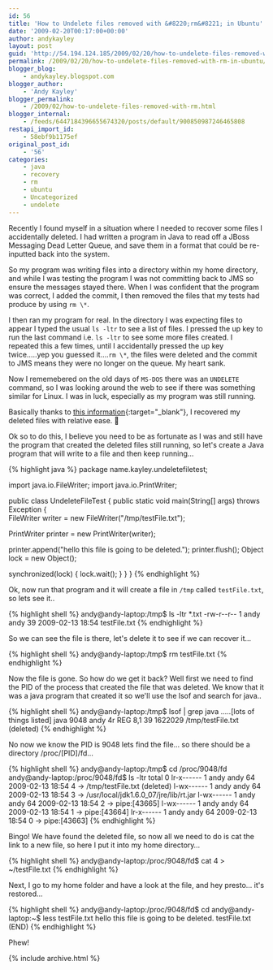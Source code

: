 ```yaml
---
id: 56
title: 'How to Undelete files removed with &#8220;rm&#8221; in Ubuntu'
date: '2009-02-20T00:17:00+00:00'
author: andykayley
layout: post
guid: 'http://54.194.124.185/2009/02/20/how-to-undelete-files-removed-with-rm-in-ubuntu/'
permalink: /2009/02/20/how-to-undelete-files-removed-with-rm-in-ubuntu/
blogger_blog:
    - andykayley.blogspot.com
blogger_author:
    - 'Andy Kayley'
blogger_permalink:
    - /2009/02/how-to-undelete-files-removed-with-rm.html
blogger_internal:
    - /feeds/6447184396655674320/posts/default/900850987246465808
restapi_import_id:
    - 58ebf9b1175ef
original_post_id:
    - '56'
categories:
    - java
    - recovery
    - rm
    - ubuntu
    - Uncategorized
    - undelete
---
```


Recently I found myself in a situation where I needed to recover some files I accidentally deleted. I had written a program in Java to read off a JBoss Messaging Dead Letter Queue, and save them in a format that could be re-inputted back into the system.

So my program was writing files into a directory within my home directory, and while I was testing the program I was not committing back to JMS so ensure the messages stayed there. When I was confident that the program was correct, I added the commit, I then removed the files that my tests had produce by using `rm \*`.

I then ran my program for real. In the directory I was expecting files to appear I typed the usual `ls -ltr` to see a list of files. I pressed the up key to run the last command i.e. `ls -ltr` to see some more files created. I repeated this a few times, until I accidentally pressed the up key twice…..yep you guessed it….`rm \*`, the files were deleted and the commit to JMS means they were no longer on the queue. My heart sank.

Now I rememebered on the old days of `MS-DOS` there was an `UNDELETE` command, so I was looking around the web to see if there was something similar for Linux. I was in luck, especially as my program was still running.

Basically thanks to [this information](http://www.oreillynet.com/pub/h/363){:target="_blank"}, I recovered my deleted files with relative ease. 🙂

Ok so to do this, I believe you need to be as fortunate as I was and still have the program that created the deleted files still running, so let's create a Java program that will write to a file and then keep running…

{% highlight java %}
package name.kayley.undeletefiletest;

import java.io.FileWriter;
import java.io.PrintWriter;

public class UndeleteFileTest {
 public static void main(String[] args) throws Exception {  
  FileWriter writer = new FileWriter("/tmp/testFile.txt");
  
  PrintWriter printer = new PrintWriter(writer);
  
  printer.append("hello this file is going to be deleted.");
  printer.flush();
  Object lock = new Object();
  
  synchronized(lock) {
   lock.wait();
  }
 }
}
{% endhighlight %}

Ok, now run that program and it will create a file in `/tmp` called `testFile.txt`, so lets see it..

{% highlight shell %}
andy@andy-laptop:/tmp$ ls -ltr *.txt
-rw-r--r-- 1 andy andy 39 2009-02-13 18:54 testFile.txt
{% endhighlight %}

So we can see the file is there, let's delete it to see if we can recover it…

{% highlight shell %}
andy@andy-laptop:/tmp$ rm testFile.txt
{% endhighlight %}

Now the file is gone. So how do we get it back? Well first we need to find the PID of the process that created the file that was deleted. We know that it was a java program that created it so we'll use the lsof and search for java..

{% highlight shell %}
andy@andy-laptop:/tmp$ lsof | grep java
.....[lots of things listed]
java      9048       andy    4r      REG        8,1       39 1622029 /tmp/testFile.txt (deleted)
{% endhighlight %}

No now we know the PID is 9048 lets find the file… so there should be a directory /proc/\[PID\]/fd…

{% highlight shell %}
andy@andy-laptop:/tmp$ cd /proc/9048/fd
andy@andy-laptop:/proc/9048/fd$ ls -ltr
total 0
lr-x------ 1 andy andy 64 2009-02-13 18:54 4 -> /tmp/testFile.txt (deleted)
l-wx------ 1 andy andy 64 2009-02-13 18:54 3 -> /usr/local/jdk1.6.0_07/jre/lib/rt.jar
l-wx------ 1 andy andy 64 2009-02-13 18:54 2 -> pipe:[43665]
l-wx------ 1 andy andy 64 2009-02-13 18:54 1 -> pipe:[43664]
lr-x------ 1 andy andy 64 2009-02-13 18:54 0 -> pipe:[43663]
{% endhighlight %}

Bingo! We have found the deleted file, so now all we need to do is cat the link to a new file, so here I put it into my home directory…

{% highlight shell %}
andy@andy-laptop:/proc/9048/fd$ cat 4 > ~/testFile.txt
{% endhighlight %}

Next, I go to my home folder and have a look at the file, and hey presto… it's restored…

{% highlight shell %}
andy@andy-laptop:/proc/9048/fd$ cd
andy@andy-laptop:~$ less testFile.txt 
hello this file is going to be deleted.
testFile.txt (END) 
{% endhighlight %}

Phew!

{% include archive.html %}

